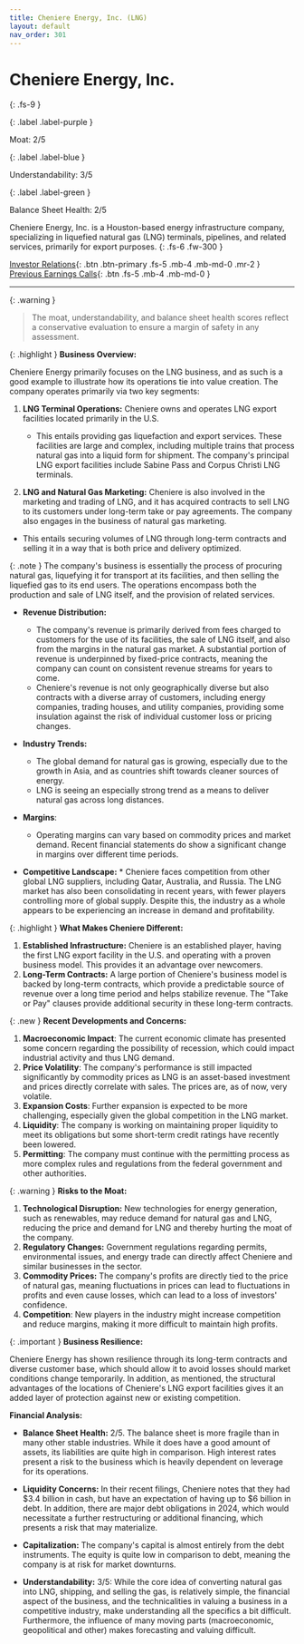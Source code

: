 ```yaml
---
title: Cheniere Energy, Inc. (LNG)
layout: default
nav_order: 301
---
```


# Cheniere Energy, Inc.
{: .fs-9 }

{: .label .label-purple }

Moat: 2/5

{: .label .label-blue }

Understandability: 3/5

{: .label .label-green }

Balance Sheet Health: 2/5

Cheniere Energy, Inc. is a Houston-based energy infrastructure company, specializing in liquefied natural gas (LNG) terminals, pipelines, and related services, primarily for export purposes.
{: .fs-6 .fw-300 }

[Investor Relations](https://www.google.com/search?q=LNG+investor+relations){: .btn .btn-primary .fs-5 .mb-4 .mb-md-0 .mr-2 }
[Previous Earnings Calls](https://discountingcashflows.com/company/LNG/transcripts/){: .btn .fs-5 .mb-4 .mb-md-0 }

---

{: .warning }
>The moat, understandability, and balance sheet health scores reflect a conservative evaluation to ensure a margin of safety in any assessment.



{: .highlight }
**Business Overview:**

Cheniere Energy primarily focuses on the LNG business, and as such is a good example to illustrate how its operations tie into value creation. The company operates primarily via two key segments:

1. **LNG Terminal Operations:** Cheniere owns and operates LNG export facilities located primarily in the U.S.
   * This entails providing gas liquefaction and export services. These facilities are large and complex, including multiple trains that process natural gas into a liquid form for shipment. The company's principal LNG export facilities include Sabine Pass and Corpus Christi LNG terminals.

2. **LNG and Natural Gas Marketing:** Cheniere is also involved in the marketing and trading of LNG, and it has acquired contracts to sell LNG to its customers under long-term take or pay agreements. The company also engages in the business of natural gas marketing.
  * This entails securing volumes of LNG through long-term contracts and selling it in a way that is both price and delivery optimized.

{: .note }
The company's business is essentially the process of procuring natural gas, liquefying it for transport at its facilities, and then selling the liquefied gas to its end users. The operations encompass both the production and sale of LNG itself, and the provision of related services.

*   **Revenue Distribution:**
      *   The company's revenue is primarily derived from fees charged to customers for the use of its facilities, the sale of LNG itself, and also from the margins in the natural gas market. A substantial portion of revenue is underpinned by fixed-price contracts, meaning the company can count on consistent revenue streams for years to come.
    *    Cheniere's revenue is not only geographically diverse but also contracts with a diverse array of customers, including energy companies, trading houses, and utility companies, providing some insulation against the risk of individual customer loss or pricing changes.
  * **Industry Trends:**
    *   The global demand for natural gas is growing, especially due to the growth in Asia, and as countries shift towards cleaner sources of energy.
    *   LNG is seeing an especially strong trend as a means to deliver natural gas across long distances.

*    **Margins**:
       *    Operating margins can vary based on commodity prices and market demand. Recent financial statements do show a significant change in margins over different time periods.
  *   **Competitive Landscape:**
     *    Cheniere faces competition from other global LNG suppliers, including Qatar, Australia, and Russia. The LNG market has also been consolidating in recent years, with fewer players controlling more of global supply. Despite this, the industry as a whole appears to be experiencing an increase in demand and profitability.

{: .highlight }
**What Makes Cheniere Different:**

1. **Established Infrastructure:** Cheniere is an established player, having the first LNG export facility in the U.S. and operating with a proven business model. This provides it an advantage over newcomers.
2. **Long-Term Contracts:** A large portion of Cheniere's business model is backed by long-term contracts, which provide a predictable source of revenue over a long time period and helps stabilize revenue. The "Take or Pay" clauses provide additional security in these long-term contracts.

{: .new }
**Recent Developments and Concerns:**

1.  **Macroeconomic Impact**: The current economic climate has presented some concern regarding the possibility of recession, which could impact industrial activity and thus LNG demand.
2.  **Price Volatility**: The company's performance is still impacted significantly by commodity prices as LNG is an asset-based investment and prices directly correlate with sales. The prices are, as of now, very volatile.
3.  **Expansion Costs**: Further expansion is expected to be more challenging, especially given the global competition in the LNG market.
4.  **Liquidity**: The company is working on maintaining proper liquidity to meet its obligations but some short-term credit ratings have recently been lowered.
5.  **Permitting**: The company must continue with the permitting process as more complex rules and regulations from the federal government and other authorities.

{: .warning }
**Risks to the Moat:**

1. **Technological Disruption:** New technologies for energy generation, such as renewables, may reduce demand for natural gas and LNG, reducing the price and demand for LNG and thereby hurting the moat of the company.
2. **Regulatory Changes:** Government regulations regarding permits, environmental issues, and energy trade can directly affect Cheniere and similar businesses in the sector.
3. **Commodity Prices:** The company's profits are directly tied to the price of natural gas, meaning fluctuations in prices can lead to fluctuations in profits and even cause losses, which can lead to a loss of investors' confidence.
4.  **Competition**: New players in the industry might increase competition and reduce margins, making it more difficult to maintain high profits.

{: .important }
**Business Resilience:**

Cheniere Energy has shown resilience through its long-term contracts and diverse customer base, which should allow it to avoid losses should market conditions change temporarily. In addition, as mentioned, the structural advantages of the locations of Cheniere's LNG export facilities gives it an added layer of protection against new or existing competition.

**Financial Analysis:**

*   **Balance Sheet Health:** 2/5. The balance sheet is more fragile than in many other stable industries. While it does have a good amount of assets, its liabilities are quite high in comparison. High interest rates present a risk to the business which is heavily dependent on leverage for its operations.

*   **Liquidity Concerns:** In their recent filings, Cheniere notes that they had $3.4 billion in cash, but have an expectation of having up to $6 billion in debt. In addition, there are major debt obligations in 2024, which would necessitate a further restructuring or additional financing, which presents a risk that may materialize.
*  **Capitalization:** The company's capital is almost entirely from the debt instruments. The equity is quite low in comparison to debt, meaning the company is at risk for market downturns.

* **Understandability:** 3/5: While the core idea of converting natural gas into LNG, shipping, and selling the gas, is relatively simple, the financial aspect of the business, and the technicalities in valuing a business in a competitive industry, make understanding all the specifics a bit difficult. Furthermore, the influence of many moving parts (macroeconomic, geopolitical and other) makes forecasting and valuing difficult.

  